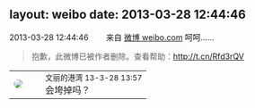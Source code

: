 layout: weibo
date: 2013-03-28 12:44:46
---
<meta name="referrer" content="no-referrer" />

2013-03-28 12:44:46  &nbsp;&nbsp;&nbsp;&nbsp;&nbsp;&nbsp; 来自 <a href="http://weibo.com/" rel="nofollow">微博 weibo.com</a>
呵呵……
>  抱歉，此微博已被作者删除。查看帮助：http://t.cn/Rfd3rQV

<table style="width: 100%;">
  <tr>
    <td style="width: 40px;"><img style="border-radius:50%" src="https://tva1.sinaimg.cn/crop.0.0.180.180.50/9dc97b7fjw1e8qgp5bmzyj2050050aa8.jpg?KID=imgbed,tva&Expires=1624464109&ssig=68nY5vDFEG"></td>
    <td colspan="2"><small>文丽的港湾 13-3-28 13:57</small><br/>会垮掉吗？</td>
  </tr>
</table>
